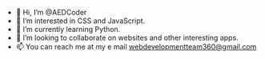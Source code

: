 - 👋 Hi, I’m @AEDCoder
- 👀 I’m interested in CSS and JavaScript.
- 🌱 I’m currently learning Python.
- 💞️ I’m looking to collaborate on websites and other interesting apps.
- 📫 You can reach me at my e mail webdevelopmentteam360@gmail.com

<!---
AEDCoder/AEDCoder is a ✨ special ✨ repository because its `README.md` (this file) appears on your GitHub profile.
You can click the Preview link to take a look at your changes.
--->
